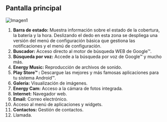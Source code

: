 ## Pantalla principal

![Imagen1](http://static.energysistem.com/images/manuals/42178/5422a1701a7f4.jpg)

1. **Barra de estado:** Muestra información sobre el estado de la cobertura, la batería y la hora. Deslizando el dedo en esta zona se despliega una versión del menú de configuración básica que gestiona las notificaciones y el menú de configuración.
2. **Buscador:** Acceso directo al motor de búsqueda WEB de Google™.
3. **Búsqueda por voz:** Accede a la búsqueda por voz de Google™ y mucho más.
4. **Energy Music:** Reproducción de archivos de sonido.
5. **Play Store™ :** Descargue las mejores y más famosas aplicaciones para tu sistema Android™.
6. **Galería:** Visualización de imágenes.
7. **Energy Cam:** Acceso a la cámara de fotos integrada.
8. **Internet:** Navegador web.
9. **Email:** Correo electrónico.
10. Acceso al menú de aplicaciones y widgets.
11. **Contactos:** Gestión de contactos.
12. Llamada.
